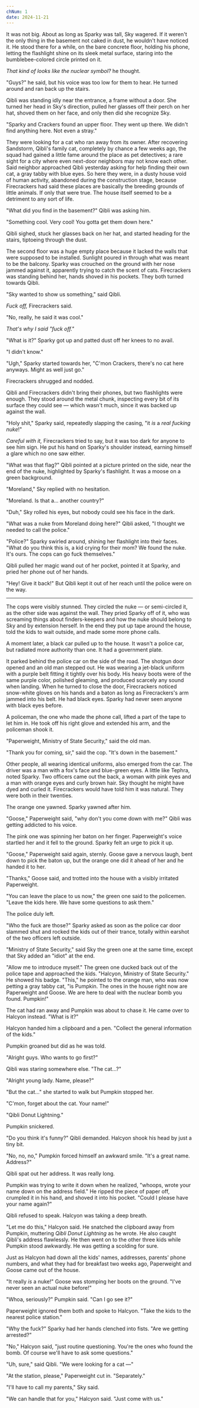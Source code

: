 ```yaml
---
chNum: 1
date: 2024-11-21
---
```


It was not big. About as long as Sparky was tall, Sky wagered. If it weren't the only thing in the basement not caked in dust, he wouldn't have noticed it. He stood there for a while, on the bare concrete floor, holding his phone, letting the flashlight shine on its sleek metal surface, staring into the bumblebee-colored circle printed on it.

*That kind of looks like the nuclear symbol?* he thought.

"Guys?" he said, but his voice was too low for them to hear. He turned around and ran back up the stairs.

Qibli was standing idly near the entrance, a frame without a door. She turned her head in Sky's direction, pulled her glasses off their perch on her hat, shoved them on her face, and only then did she recognize Sky.

"Sparky and Crackers found an upper floor. They went up there. We didn't find anything here. Not even a stray."

They were looking for a cat who ran away from its owner. After recovering Sandstorm, Qibli's family cat, completely by chance a few weeks ago, the squad had gained a little fame around the place as pet detectives; a rare sight for a city where even next-door neighbors may not know each other. Said neighbor approached Qibli yesterday asking for help finding their own cat, a gray tabby with blue eyes. So here they were, in a dusty house void of human activity, abandoned during the construction stage, because Firecrackers had said these places are basically the breeding grounds of little animals. If only that were true. The house itself seemed to be a detriment to any sort of life.

"What did you find in the basement?" Qibli was asking him.

"Something cool. Very cool! You gotta get them down here."

Qibli sighed, stuck her glasses back on her hat, and started heading for the stairs, tiptoeing through the dust.

The second floor was a huge empty place because it lacked the walls that were supposed to be installed. Sunlight poured in through what was meant to be the balcony. Sparky was crouched on the ground with her nose jammed against it, apparently trying to catch the scent of cats. Firecrackers was standing behind her, hands shoved in his pockets. They both turned towards Qibli.

"Sky wanted to show us something," said Qibli.

*Fuck off,* Firecrackers said.

"No, really, he said it was cool."

*That's why I said "fuck off."*

"What is it?" Sparky got up and patted dust off her knees to no avail.

"I didn't know."

"Ugh," Sparky started towards her, "C'mon Crackers, there's no cat here anyways. Might as well just go."

Firecrackers shrugged and nodded.

Qibli and Firecrackers didn't bring their phones, but two flashlights were enough. They stood around the metal chunk, inspecting every bit of its surface they could see — which wasn't much, since it was backed up against the wall.

"Holy shit," Sparky said, repeatedly slapping the casing, "it *is* a *real fucking nuke*!"

*Careful with it,* Firecrackers tried to say, but it was too dark for anyone to see him sign. He put his hand on Sparky's shoulder instead, earning himself a glare which no one saw either.

"What was that flag?" Qibli pointed at a picture printed on the side, near the end of the nuke, highlighted by Sparky's flashlight. It was a moose on a green background.

"Moreland," Sky replied with no hesitation.

"Moreland. Is that a… another country?"

"Duh," Sky rolled his eyes, but nobody could see his face in the dark.

"What was a nuke from Moreland doing here?" Qibli asked, "I thought we needed to call the police."

"Police?" Sparky swirled around, shining her flashlight into their faces. "What do you think this is, a kid crying for their mom? We found the nuke. It's ours. The cops can go fuck themselves."

Qibli pulled her magic wand out of her pocket, pointed it at Sparky, and pried her phone out of her hands.

"Hey! Give it back!" But Qibli kept it out of her reach until the police were on the way.

---

The cops were visibly stunned. They circled the nuke — or semi-circled it, as the other side was against the wall. They pried Sparky off of it, who was screaming things about finders-keepers and how the nuke should belong to Sky and by extension herself. In the end they put up tape around the house, told the kids to wait outside, and made some more phone calls.

A moment later, a black car pulled up to the house. It wasn't a police car, but radiated more authority than one. It had a government plate.

It parked behind the police car on the side of the road. The shotgun door opened and an old man stepped out. He was wearing a jet-black uniform with a purple belt fitting it tightly over his body. His heavy boots were of the same purple color, polished gleaming, and produced scarcely any sound when landing. When he turned to close the door, Firecrackers noticed snow-white gloves on his hands and a baton as long as Firecrackers's arm jammed into his belt. He had black eyes. Sparky had never seen anyone with black eyes before.

A policeman, the one who made the phone call, lifted a part of the tape to let him in. He took off his right glove and extended his arm, and the policeman shook it.

"Paperweight, Ministry of State Security," said the old man.

"Thank you for coming, sir," said the cop. "It's down in the basement."

Other people, all wearing identical uniforms, also emerged from the car. The driver was a man with a fox's face and blue-green eyes. A little like Tephra, noted Sparky. Two officers came out the back, a woman with pink eyes and a man with orange eyes and curly brown hair. Sky thought he might have dyed and curled it. Firecrackers would have told him it was natural. They were both in their twenties.

The orange one yawned. Sparky yawned after him.

"Goose," Paperweight said, "why don't you come down with me?" Qibli was getting addicted to his voice.

The pink one was spinning her baton on her finger. Paperweight's voice startled her and it fell to the ground. Sparky felt an urge to pick it up.

"Goose," Paperweight said again, sternly. Goose gave a nervous laugh, bent down to pick the baton up, but the orange one did it ahead of her and he handed it to her.

"Thanks," Goose said, and trotted into the house with a visibly irritated Paperweight.

"You can leave the place to us now," the green one said to the policemen. "Leave the kids here. We have some questions to ask them."

The police duly left.

"Who the fuck are those?" Sparky asked as soon as the police car door slammed shut and rocked the kids out of their trance, totally within earshot of the two officers left outside.

"Ministry of State Security," said Sky the green one at the same time, except that Sky added an "idiot" at the end.

"Allow me to introduce myself." The green one ducked back out of the police tape and approached the kids. "Halcyon, Ministry of State Security." He showed his badge. "This," he pointed to the orange man, who was now petting a gray tabby cat, "is Pumpkin. The ones in the house right now are Paperweight and Goose. We are here to deal with the nuclear bomb you found. Pumpkin!"

The cat had ran away and Pumpkin was about to chase it. He came over to Halcyon instead. "What is it?"

Halcyon handed him a clipboard and a pen. "Collect the general information of the kids."

Pumpkin groaned but did as he was told.

"Alright guys. Who wants to go first?"

Qibli was staring somewhere else. "The cat…?"

"Alright young lady. Name, please?"

"But the cat…" she started to walk but Pumpkin stopped her.

"C'mon, forget about the cat. Your name!"

"Qibli Donut Lightning."

Pumpkin snickered.

"Do you think it's funny?" Qibli demanded. Halcyon shook his head by just a tiny bit.

"No, no, no," Pumpkin forced himself an awkward smile. "It's a great name. Address?"

Qibli spat out her address. It was really long.

Pumpkin was trying to write it down when he realized, "whoops, wrote your name down on the address field." He ripped the piece of paper off, crumpled it in his hand, and shoved it into his pocket. "Could I please have your name again?"

Qibli refused to speak. Halcyon was taking a deep breath.

"Let me do this," Halcyon said. He snatched the clipboard away from Pumpkin, muttering *Qibli Donut Lightning* as he wrote. He also caught Qibli's address flawlessly. He then went on to the other three kids while Pumpkin stood awkwardly. He was getting a scolding for sure.

Just as Halcyon had down all the kids' names, addresses, parents' phone numbers, and what they had for breakfast two weeks ago, Paperweight and Goose came out of the house.

"It really *is* a nuke!" Goose was stomping her boots on the ground. "I've never seen an actual nuke before!"

"Whoa, seriously?" Pumpkin said. "Can I go see it?"

Paperweight ignored them both and spoke to Halcyon. "Take the kids to the nearest police station."

"Why the fuck?" Sparky had her hands clenched into fists. "Are we getting arrested?"

"No," Halcyon said, "just routine questioning. You're the ones who found the bomb. Of course we'll have to ask some questions."

"Uh, sure," said Qibli. "We were looking for a cat —"

"At the station, please," Paperweight cut in. "Separately."

"I'll have to call my parents," Sky said.

"We can handle that for you," Halcyon said. "Just come with us."
